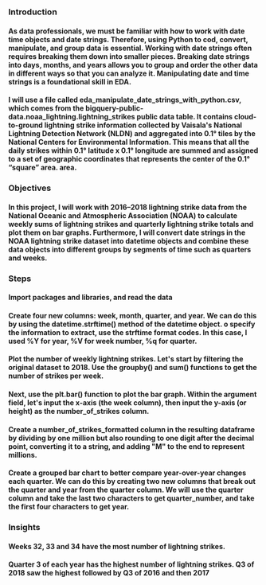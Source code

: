 ### Introduction
#### As data professionals, we must be familiar with how to work with date time objects and date strings. Therefore, using Python to cod, convert, manipulate, and group data is essential. Working with date strings often requires breaking them down into smaller pieces. Breaking date strings into days, months, and years allows you to group and order the other data in different ways so that you can analyze it. Manipulating date and time strings is a foundational skill in EDA.

#### I will use a file called eda_manipulate_date_strings_with_python.csv, which comes from the bigquery-public-data.noaa_lightning.lightning_strikes public data table. It contains cloud-to-ground lightning strike information collected by Vaisala's National Lightning Detection Network (NLDN) and aggregated into 0.1° tiles by the National Centers for Environmental Information. This means that all the daily strikes within 0.1° latitude x 0.1° longitude are summed and assigned to a set of geographic coordinates that represents the center of the 0.1° “square” area. area.

### Objectives
#### In this project, I will work with 2016–2018 lightning strike data from the National Oceanic and Atmospheric Association (NOAA) to calculate weekly sums of lightning strikes and quarterly lightning strike totals and plot them on bar graphs. Furthermore, I will convert date strings in the NOAA lightning strike dataset into datetime objects and combine these data objects into different groups by segments of time such as quarters and weeks.

### Steps
#### Import packages and libraries, and read the data
#### Create four new columns: week, month, quarter, and year. We can do this by using the datetime.strftime() method of the datetime object. o specify the information to extract, use the strftime format codes. In this case, I used %Y for year, %V for week number, %q for quarter.
#### Plot the number of weekly lightning strikes. Let's start by filtering the original dataset to 2018. Use the groupby() and sum() functions to get the number of strikes per week.
#### Next, use the plt.bar() function to plot the bar graph. Within the argument field, let's input the x-axis (the week column), then input the y-axis (or height) as the number_of_strikes column.
#### Create a number_of_strikes_formatted column in the resulting dataframe by dividing by one million but also rounding to one digit after the decimal point, converting it to a string, and adding "M" to the end to represent millions.
#### Create a grouped bar chart to better compare year-over-year changes each quarter. We can do this by creating two new columns that break out the quarter and year from the quarter column. We will use the quarter column and take the last two characters to get quarter_number, and take the first four characters to get year.

### Insights
#### Weeks 32, 33 and 34 have the most number of lightning strikes.
#### Quarter 3 of each year has the highest number of lightning strikes. Q3 of 2018 saw the highest followed by Q3 of 2016 and then 2017
